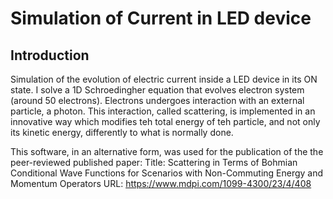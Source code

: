 # Simulation of Current in LED device

## Introduction
Simulation of the evolution of electric current inside a LED device in its ON state.
I solve a 1D Schroedingher equation that evolves electron system (around 50 electrons). Electrons undergoes interaction with an external particle, a photon.
This interaction, called scattering, is implemented in an innovative way which modifies teh total energy of teh particle, and not only its kinetic energy, differently to what is normally done.

This software, in an alternative form, was used for the publication of the the peer-reviewed published paper:
Title: Scattering in Terms of Bohmian Conditional Wave Functions for Scenarios with Non-Commuting Energy and Momentum Operators
URL: https://www.mdpi.com/1099-4300/23/4/408

## 

##
